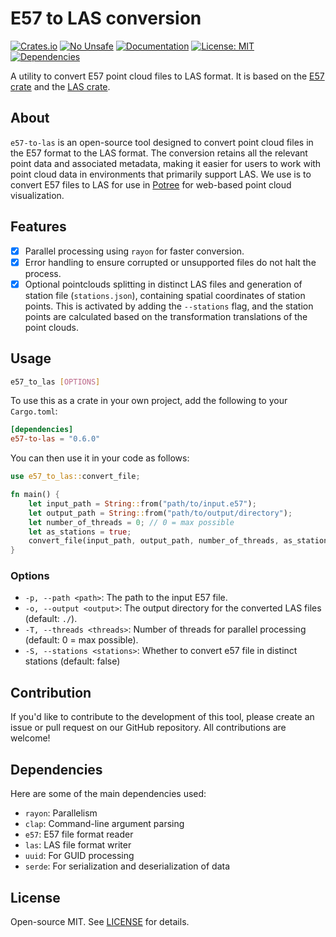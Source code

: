 # E57 to LAS conversion

[![Crates.io](https://img.shields.io/crates/v/e57-to-las.svg)](https://crates.io/crates/e57-to-las)
[![No Unsafe](https://img.shields.io/badge/unsafe-forbidden-brightgreen.svg)](https://doc.rust-lang.org/nomicon/meet-safe-and-unsafe.html)
[![Documentation](https://docs.rs/e57-to-las/badge.svg)](https://docs.rs/e57-to-las)
[![License: MIT](https://img.shields.io/badge/License-MIT-blue.svg)](https://opensource.org/licenses/MIT)
[![Dependencies](https://deps.rs/repo/github/nivalis-studio/e57-to-las/status.svg)](https://deps.rs/repo/github/nivalis-studio/e57-to-las)

A utility to convert E57 point cloud files to LAS format. It is based on the [E57 crate](https://github.com/cry-inc/e57) and the [LAS crate](https://github.com/gadomski/las-rs).

## About

`e57-to-las` is an open-source tool designed to convert point cloud files in the E57 format to the LAS format. The conversion retains all the relevant point data and associated metadata, making it easier for users to work with point cloud data in environments that primarily support LAS. We use is to convert E57 files to LAS for use in [Potree](https://github.com/potree/potree/) for web-based point cloud visualization.

## Features

- [x] Parallel processing using `rayon` for faster conversion.
- [x] Error handling to ensure corrupted or unsupported files do not halt the process.
- [x] Optional pointclouds splitting in distinct LAS files and generation of station file (`stations.json`), containing spatial coordinates of station points. This is activated by adding the `--stations` flag, and the station points are calculated based on the transformation translations of the point clouds.

## Usage

```bash
e57_to_las [OPTIONS]
```

To use this as a crate in your own project, add the following to your `Cargo.toml`:

```toml
[dependencies]
e57-to-las = "0.6.0"
```

You can then use it in your code as follows:

```rust
use e57_to_las::convert_file;

fn main() {
    let input_path = String::from("path/to/input.e57");
    let output_path = String::from("path/to/output/directory");
    let number_of_threads = 0; // 0 = max possible
    let as_stations = true;
    convert_file(input_path, output_path, number_of_threads, as_stations);
}
```

### Options

- `-p, --path <path>`: The path to the input E57 file.
- `-o, --output <output>`: The output directory for the converted LAS files (default: `./`).
- `-T, --threads <threads>`: Number of threads for parallel processing (default: 0 = max possible).
- `-S, --stations <stations>`: Whether to convert e57 file in distinct stations (default: false)

## Contribution

If you'd like to contribute to the development of this tool, please create an issue or pull request on our GitHub repository. All contributions are welcome!

## Dependencies

Here are some of the main dependencies used:

- `rayon`: Parallelism
- `clap`: Command-line argument parsing
- `e57`: E57 file format reader
- `las`: LAS file format writer
- `uuid`: For GUID processing
- `serde`: For serialization and deserialization of data

## License

Open-source MIT. See [LICENSE](LICENSE) for details.
